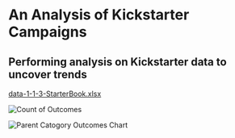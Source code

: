 # An Analysis of Kickstarter Campaigns
## Performing analysis on Kickstarter data to uncover trends

[data-1-1-3-StarterBook.xlsx](https://github.com/joepeck28/kickstarter-analysis/files/9480544/data-1-1-3-StarterBook.xlsx)

![Count of Outcomes](https://user-images.githubusercontent.com/110148559/188221799-b54eb878-182c-4901-863d-3ccbb92f0f54.png)

![Parent Catogory Outcomes Chart](https://user-images.githubusercontent.com/110148559/188221817-dcd10d2b-46d3-495a-890e-58eb734aa3c7.png)
